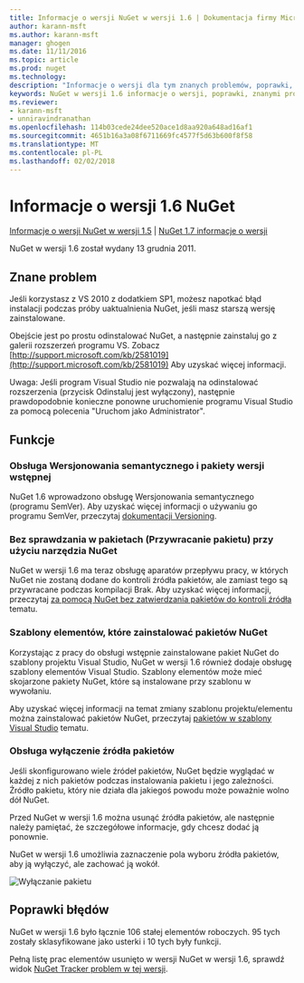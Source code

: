 ```yaml
---
title: Informacje o wersji NuGet w wersji 1.6 | Dokumentacja firmy Microsoft
author: karann-msft
ms.author: karann-msft
manager: ghogen
ms.date: 11/11/2016
ms.topic: article
ms.prod: nuget
ms.technology: 
description: "Informacje o wersji dla tym znanych problemów, poprawki, dodatkowe funkcje i dcr NuGet w wersji 1.6."
keywords: NuGet w wersji 1.6 informacje o wersji, poprawki, znanymi problemami, nowe funkcje, dcr
ms.reviewer:
- karann-msft
- unniravindranathan
ms.openlocfilehash: 114b03cede24dee520ace1d8aa920a648ad16af1
ms.sourcegitcommit: 4651b16a3a08f6711669fc4577f5d63b600f8f58
ms.translationtype: MT
ms.contentlocale: pl-PL
ms.lasthandoff: 02/02/2018
---
```

 # <a name="nuget-16-release-notes"></a>Informacje o wersji 1.6 NuGet

[Informacje o wersji NuGet w wersji 1.5](../release-notes/nuget-1.5.md) | [NuGet 1.7 informacje o wersji](../release-notes/nuget-1.7.md)

NuGet w wersji 1.6 został wydany 13 grudnia 2011.

## <a name="known-installation-issue"></a>Znane problem
Jeśli korzystasz z VS 2010 z dodatkiem SP1, możesz napotkać błąd instalacji podczas próby uaktualnienia NuGet, jeśli masz starszą wersję zainstalowane.

Obejście jest po prostu odinstalować NuGet, a następnie zainstaluj go z galerii rozszerzeń programu VS.  Zobacz [http://support.microsoft.com/kb/2581019](http://support.microsoft.com/kb/2581019) Aby uzyskać więcej informacji.

Uwaga: Jeśli program Visual Studio nie pozwalają na odinstalować rozszerzenia (przycisk Odinstaluj jest wyłączony), następnie prawdopodobnie konieczne ponowne uruchomienie programu Visual Studio za pomocą polecenia "Uruchom jako Administrator".

## <a name="features"></a>Funkcje

### <a name="support-for-semantic-versioning-and-prerelease-packages"></a>Obsługa Wersjonowania semantycznego i pakiety wersji wstępnej
NuGet 1.6 wprowadzono obsługę Wersjonowania semantycznego (programu SemVer). Aby uzyskać więcej informacji o używaniu go programu SemVer, przeczytaj [dokumentacji Versioning](../create-packages/prerelease-packages.md).

### <a name="using-nuget-without-checking-in-packages-package-restore"></a>Bez sprawdzania w pakietach (Przywracanie pakietu) przy użyciu narzędzia NuGet
NuGet w wersji 1.6 ma teraz obsługę aparatów przepływu pracy, w których NuGet nie zostaną dodane do kontroli źródła pakietów, ale zamiast tego są przywracane podczas kompilacji Brak. Aby uzyskać więcej informacji, przeczytaj [za pomocą NuGet bez zatwierdzania pakietów do kontroli źródła](../consume-packages/packages-and-source-control.md) tematu.

### <a name="item-templates-that-install-nuget-packages"></a>Szablony elementów, które zainstalować pakietów NuGet
Korzystając z pracy do obsługi wstępnie zainstalowane pakiet NuGet do szablony projektu Visual Studio, NuGet w wersji 1.6 również dodaje obsługę szablony elementów Visual Studio. Szablony elementów może mieć skojarzone pakiety NuGet, które są instalowane przy szablonu w wywołaniu.

Aby uzyskać więcej informacji na temat zmiany szablonu projektu/elementu można zainstalować pakietów NuGet, przeczytaj [pakietów w szablony Visual Studio](../visual-studio-extensibility/visual-studio-templates.md) tematu.

### <a name="support-for-disabling-package-sources"></a>Obsługa wyłączenie źródła pakietów
Jeśli skonfigurowano wiele źródeł pakietów, NuGet będzie wyglądać w każdej z nich pakietów podczas instalowania pakietu i jego zależności. Źródło pakietu, który nie działa dla jakiegoś powodu może poważnie wolno dół NuGet.

Przed NuGet w wersji 1.6 można usunąć źródła pakietów, ale następnie należy pamiętać, że szczegółowe informacje, gdy chcesz dodać ją ponownie.

NuGet w wersji 1.6 umożliwia zaznaczenie pola wyboru źródła pakietów, aby ją wyłączyć, ale zachować ją wokół.

![Wyłączanie pakietu](./media/package-source-with-disabled-source.png)

## <a name="bug-fixes"></a>Poprawki błędów
NuGet w wersji 1.6 było łącznie 106 stałej elementów roboczych. 95 tych zostały sklasyfikowane jako usterki i 10 tych były funkcji.

Pełną listę prac elementów usunięto w wersji NuGet w wersji 1.6, sprawdź widok [NuGet Tracker problem w tej wersji](http://nuget.codeplex.com/workitem/list/advanced?keyword=&status=Closed&type=All&priority=All&release=NuGet%201.6&assignedTo=All&component=All&sortField=Votes&sortDirection=Descending&page=0).
